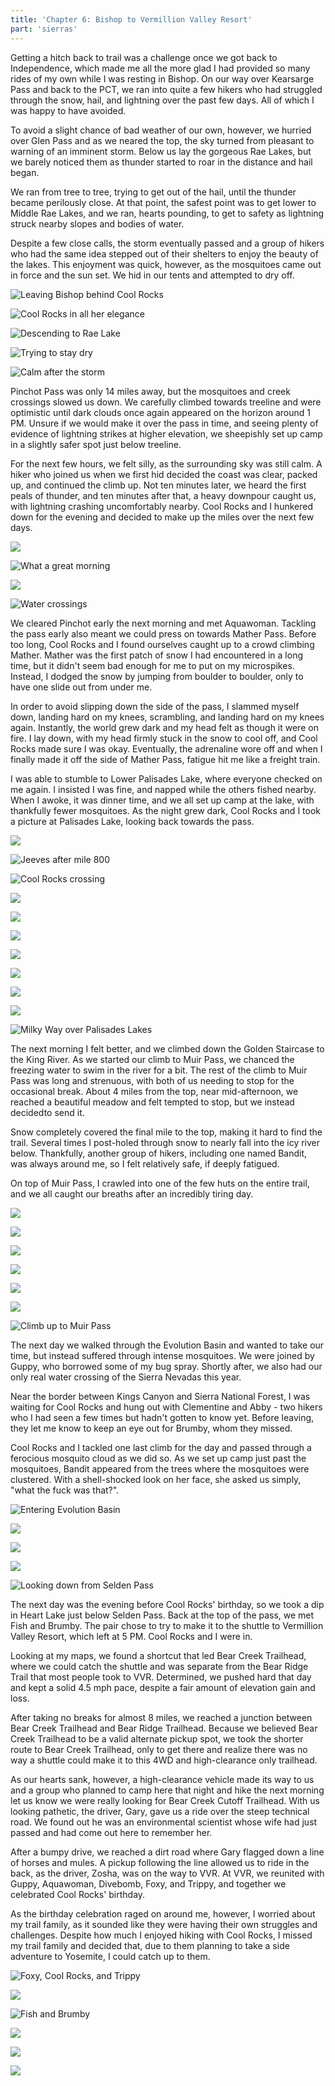 ```yaml
---
title: 'Chapter 6: Bishop to Vermillion Valley Resort'
part: 'sierras'
---
```


<script lang="ts">
import Images from '$lib/components/Images.svelte';
</script>

Getting a hitch back to trail was a challenge once we got back to Independence, which made me all the more glad I had
provided so many rides of my own while I was resting in Bishop. On our way over Kearsarge Pass and back to the PCT, we
ran into quite a few hikers who had struggled through the snow, hail, and lightning over the past few days. All of which
I was happy to have avoided.

To avoid a slight chance of bad weather of our own, however, we hurried over Glen Pass and as we neared the top, the sky
turned from pleasant to warning of an imminent storm. Below us lay the gorgeous Rae Lakes, but we barely noticed them as
thunder started to roar in the distance and hail began.

We ran from tree to tree, trying to get out of the hail, until the thunder became perilously close. At that point, the
safest point was to get lower to Middle Rae Lakes, and we ran, hearts pounding, to get to safety as lightning struck
nearby slopes and bodies of water.

Despite a few close calls, the storm eventually passed and a group of hikers who had the same idea stepped out of their
shelters to enjoy the beauty of the lakes. This enjoyment was quick, however, as the mosquitoes came out in force and
the sun set. We hid in our tents and attempted to dry off.

![Leaving Bishop behind Cool Rocks](https://cdn.jeeveshikedthepct.com/images/d47a6cf6-5cfc-4e19-ac8c-aa128da2ca00.jpeg)

![Cool Rocks in all her elegance](https://cdn.jeeveshikedthepct.com/images/b6a1eaae-f9d0-4e0b-cf94-426a8a829700.jpeg)

![Descending to Rae Lake](https://cdn.jeeveshikedthepct.com/images/05cdf13f-1c9a-4004-567c-5860fc505400.jpeg)

![Trying to stay dry](https://cdn.jeeveshikedthepct.com/images/123e946c-b254-4872-f76f-1ebdeb798100.jpeg)

![Calm after the storm](https://cdn.jeeveshikedthepct.com/images/7e912da5-895b-4b93-662f-a59472bdf100.jpeg)

Pinchot Pass was only 14 miles away, but the mosquitoes and creek crossings slowed us down. We carefully climbed towards
treeline and were optimistic until dark clouds once again appeared on the horizon around 1 PM. Unsure if we would make
it over the pass in time, and seeing plenty of evidence of lightning strikes at higher elevation, we sheepishly set up
camp in a slightly safer spot just below treeline.

For the next few hours, we felt silly, as the surrounding sky was still calm. A hiker who joined us when we first hid
decided the coast was clear, packed up, and continued the climb up. Not ten minutes later, we heard the first peals of
thunder, and ten minutes after that, a heavy downpour caught us, with lightning crashing uncomfortably nearby. Cool
Rocks and I hunkered down for the evening and decided to make up the miles over the next few days.

![](https://cdn.jeeveshikedthepct.com/images/48c6b59d-0cf5-4d85-c1ab-f60b19e78300.jpeg)

![What a great morning](https://cdn.jeeveshikedthepct.com/images/f9311095-290c-494a-f089-0a2ea74cd200.jpeg)

![](https://cdn.jeeveshikedthepct.com/images/115b93f7-367c-4c75-9905-f39374d8ad00.jpeg)

![Water crossings](https://cdn.jeeveshikedthepct.com/images/4a058477-4a7f-4447-4ca7-571752656800.jpeg)

We cleared Pinchot early the next morning and met Aquawoman. Tackling the pass early also meant we could press on
towards Mather Pass. Before too long, Cool Rocks and I found ourselves caught up to a crowd climbing Mather. Mather was
the first patch of snow I had encountered in a long time, but it didn't seem bad enough for me to put on my microspikes.
Instead, I dodged the snow by jumping from boulder to boulder, only to have one slide out from under me.

In order to avoid slipping down the side of the pass, I slammed myself down, landing hard on my knees, scrambling, and
landing hard on my knees again. Instantly, the world grew dark and my head felt as though it were on fire. I lay down,
with my head firmly stuck in the snow to cool off, and Cool Rocks made sure I was okay. Eventually, the adrenaline wore
off and when I finally made it off the side of Mather Pass, fatigue hit me like a freight train.

I was able to stumble to Lower Palisades Lake, where everyone checked on me again. I insisted I was fine, and napped
while the others fished nearby. When I awoke, it was dinner time, and we all set up camp at the lake, with thankfully
fewer mosquitoes. As the night grew dark, Cool Rocks and I took a picture at Palisades Lake, looking back towards the
pass.

![](https://cdn.jeeveshikedthepct.com/images/2c779679-ac42-432d-6c13-c86702a73800.jpeg)

![Jeeves after mile 800](https://cdn.jeeveshikedthepct.com/images/f14dc60c-00d2-4900-ae87-bcc45611c800.jpeg)

![Cool Rocks crossing](https://cdn.jeeveshikedthepct.com/images/61dfab05-b7f1-46c0-ee62-ccdcaa1b5c00.jpeg)

![](https://cdn.jeeveshikedthepct.com/images/315bbf37-be07-41d5-770f-4c803fca0700.jpeg)

![](https://cdn.jeeveshikedthepct.com/images/fcdf1271-19b9-4cbb-2c97-3459a7469300.jpeg)

![](https://cdn.jeeveshikedthepct.com/images/8240ba0a-ccdd-4836-691a-8898d979a600.jpeg)

![](https://cdn.jeeveshikedthepct.com/images/36a69d4b-3848-47dc-383c-7aec83d6f900.jpeg)

![](https://cdn.jeeveshikedthepct.com/images/4e9fb7b0-6425-4e2a-a0f4-fdf9b6bbd800.jpeg)

![](https://cdn.jeeveshikedthepct.com/images/e767387b-b90b-4adf-ca92-b857100c9a00.jpeg)

![](https://cdn.jeeveshikedthepct.com/images/08d1c80e-33b1-4a1b-d6a1-4747809f7a00.jpeg)

![Milky Way over Palisades Lakes](https://cdn.jeeveshikedthepct.com/images/4a9c6a0c-cf5e-480b-1256-9d46d2b07800.jpeg)

The next morning I felt better, and we climbed down the Golden Staircase to the King River. As we started our climb to
Muir Pass, we chanced the freezing water to swim in the river for a bit. The rest of the climb to Muir Pass was long and
strenuous, with both of us needing to stop for the occasional break. About 4 miles from the top, near mid-afternoon, we
reached a beautiful meadow and felt tempted to stop, but we instead decidedto send it.

Snow completely covered the final mile to the top, making it hard to find the trail. Several times I post-holed through
snow to nearly fall into the icy river below. Thankfully, another group of hikers, including one named Bandit, was always
around me, so I felt relatively safe, if deeply fatigued.

On top of Muir Pass, I crawled into one of the few huts on the entire trail, and we all caught our breaths after an
incredibly tiring day.

![](https://cdn.jeeveshikedthepct.com/images/8329d3d2-c96c-4f9d-f5ab-89b3c8279700.jpeg)

![](https://cdn.jeeveshikedthepct.com/images/35fb0430-00ed-45f6-3a64-a822f1bea700.jpeg)

![](https://cdn.jeeveshikedthepct.com/images/7abfbc64-0292-42cb-a711-3921c17a8300.jpeg)

![](https://cdn.jeeveshikedthepct.com/images/6862b20e-e29d-4ddf-ba82-9392c7c1d000.jpeg)

![](https://cdn.jeeveshikedthepct.com/images/d9b5440e-fe75-4c0f-bfa3-23fda17de600.jpeg)

![](https://cdn.jeeveshikedthepct.com/images/73b68318-6d50-44f8-a9df-103a78f8b200.jpeg)

![Climb up to Muir Pass](https://cdn.jeeveshikedthepct.com/images/476227f4-5185-4005-6884-0440552baa00.jpeg)

The next day we walked through the Evolution Basin and wanted to take our time, but instead suffered through intense
mosquitoes. We were joined by Guppy, who borrowed some of my bug spray. Shortly after, we also had our only real water
crossing of the Sierra Nevadas this year.

Near the border between Kings Canyon and Sierra National Forest, I was waiting for Cool Rocks and hung out with
Clementine and Abby - two hikers who I had seen a few times but hadn't gotten to know yet. Before leaving, they let me
know to keep an eye out for Brumby, whom they missed.

Cool Rocks and I tackled one last climb for the day and passed through a ferocious mosquito cloud as we did so. As we
set up camp just past the mosquitoes, Bandit appeared from the trees where the mosquitoes were clustered. With a
shell-shocked look on her face, she asked us simply, "what the fuck was that?".

![Entering Evolution Basin](https://cdn.jeeveshikedthepct.com/images/e3fd7abe-4e99-406e-129f-660f5fc4e700.jpeg)

![](https://cdn.jeeveshikedthepct.com/images/802be386-04ee-4321-340a-d3adcc188d00.jpeg)

![](https://cdn.jeeveshikedthepct.com/images/082c75b7-f96c-4f97-4961-4bc32754bd00.jpeg)

![](https://cdn.jeeveshikedthepct.com/images/c7a72a35-519b-419f-a4c8-0e1111ec5c00.jpeg)

![Looking down from Selden Pass](https://cdn.jeeveshikedthepct.com/images/bb5b6ce7-a486-4661-8dfd-9eebec4da200.jpeg)

The next day was the evening before Cool Rocks' birthday, so we took a dip in Heart Lake just below Selden Pass. Back at
the top of the pass, we met Fish and Brumby. The pair chose to try to make it to the shuttle to Vermillion Valley
Resort, which left at 5 PM. Cool Rocks and I were in.

Looking at my maps, we found a shortcut that led Bear Creek Trailhead, where we could catch the shuttle and was separate
from the Bear Ridge Trail that most people took to VVR. Determined, we pushed hard that day and kept a solid 4.5 mph
pace, despite a fair amount of elevation gain and loss.

After taking no breaks for almost 8 miles, we reached a junction between Bear Creek Trailhead and Bear Ridge Trailhead.
Because we believed Bear Creek Trailhead to be a valid alternate pickup spot, we took the shorter route to Bear Creek
Trailhead, only to get there and realize there was no way a shuttle could make it to this 4WD and high-clearance only
trailhead.

As our hearts sank, however, a high-clearance vehicle made its way to us and a group who planned to camp here that night
and hike the next morning let us know we were really looking for Bear Creek Cutoff Trailhead. With us looking pathetic,
the driver, Gary, gave us a ride over the steep technical road. We found out he was an environmental scientist whose
wife had just passed and had come out here to remember her.

After a bumpy drive, we reached a dirt road where Gary flagged down a line of horses and mules. A pickup following the
line allowed us to ride in the back, as the driver, Zosha, was on the way to VVR. At VVR, we reunited with Guppy,
Aquawoman, Divebomb, Foxy, and Trippy, and together we celebrated Cool Rocks' birthday.

As the birthday celebration raged on around me, however, I worried about my trail family, as it sounded like they were
having their own struggles and challenges. Despite how much I enjoyed hiking with Cool Rocks, I missed my trail family
and decided that, due to them planning to take a side adventure to Yosemite, I could catch up to them.

![Foxy, Cool Rocks, and Trippy](https://cdn.jeeveshikedthepct.com/images/6508fbb4-5563-4616-6c13-0983c6402600.jpeg)

![](https://cdn.jeeveshikedthepct.com/images/cbd664b5-94b9-4c40-3dab-153940af4f00.jpeg)

![Fish and Brumby](https://cdn.jeeveshikedthepct.com/images/7a78ffba-4952-4366-16fa-e65c80ac5100.jpeg)

![](https://cdn.jeeveshikedthepct.com/images/57aaef87-724a-47b9-fc40-5177c64a8500.jpeg)

![](https://cdn.jeeveshikedthepct.com/images/b52f1803-428a-469a-5d28-8b7dc03de100.jpeg)

![](https://cdn.jeeveshikedthepct.com/images/83fb2fbc-2634-434a-3f02-bdf65c0b2100.jpeg)
